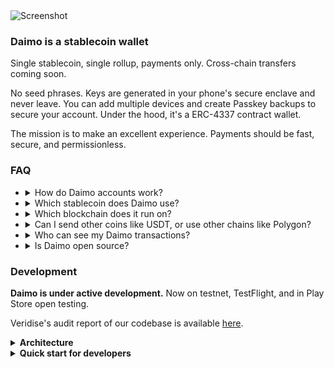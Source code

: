 <img alt="Screenshot" src="https://github.com/daimo-eth/daimo/assets/169280/637cd1be-b4b9-4bad-a4e0-df2ebf9216a8">

### Daimo is a stablecoin wallet

Single stablecoin, single rollup, payments only. Cross-chain transfers coming soon.

No seed phrases. Keys are generated in your phone's secure enclave and never
leave. You can add multiple devices and create Passkey backups to secure your 
account. Under the hood, it's a ERC-4337 contract wallet.

The mission is to make an excellent experience. Payments should be fast, secure, and permissionless.

<!-- THE FAQ BELOW APPEARS AUTOMATICALLY ON THE WEBSITE. EDIT WITH CARE. -->

### FAQ

- <details><summary>How do Daimo accounts work?</summary>

  Daimo accounts are Ethereum accounts.

  Under the hood, they're a new and much-improved type called an ERC-4337 contract account. Each device you add to your account stores a secret key. When you send money, your phone first authenticates you with FaceID or similar, then cryptographically signs the transaction using that key.

  Daimo is non-custodial. Your keys, your coins.

  Daimo offers stronger security than traditional wallets. Keys live in dedicated hardware made for storing secrets, such as Secure Enclave on iPhone, and never leave your device.

  </details>

- <details><summary>Which stablecoin does Daimo use?</summary>

  Daimo runs on USDC, a high-quality stablecoin issued by Circle.

  Stablecoins are cryptocurrencies designed to maintain a stable value. Many are pegged to the dollar, so that one coin is worth $1. Circle is a US-based licensed money transmitter partnered with Coinbase. USDC is one of the largest and most liquid onchain dollar equivalents. <a target="_blank" href="https://bluechip.org/coins/usdc" >Learn more on Bluechip.</a>
  </details>

- <details><summary>Which blockchain does it run on?</summary>

  Daimo uses Base, an Ethereum rollup.

  Rollups support near-instant transactions that cost a few cents each. By contrast, transactions on the underlying Ethereum chain (layer 1 or L1) take about 10 times as long and cost a few dollars each. Rollups accomplish this by bundling many transactions into a single L1 transaction. They inherit the strong guarantees of Ethereum: like L1, Base is reliable and secure, and works worldwide. <a target="_blank"  href="https://l2beat.com/">Learn more on L2Beat.</a>
  </details>

- <details><summary>Can I send other coins like USDT, or use other chains like Polygon?</summary>

  Not yet. We plan to support payments in other stablecoins and on other chains soon.
  </details>

- <details><summary>Who can see my Daimo transactions?</summary>

  Currently, all Ethereum transactions are generally public, including Daimo transactions. We plan to add private payments as the infrastructure and support for them matures.
  </details>

- <details><summary>Is Daimo open source?</summary>

  Yes, Daimo is and will always be open-source under GPLv3. We're here to collaborate. We want to make self-custody fast, safe, and easy. <a target="_blank" href="https://github.com/daimo-eth/daimo">See more on our Github.</a>
  </details>

### Development

**Daimo is under active development.** Now on testnet, TestFlight, and in Play
Store open testing.

Veridise's audit report of our codebase is available [here](./audits/2023-10-veridise.pdf).

<details>
<summary><strong>Architecture</strong></summary>
<img src="/doc/architecture.excalidraw.svg" />

**READMEs for each app and package.**

- [apps/daimo-mobile](apps/daimo-mobile) mobile app. Typescript + Expo
- [apps/daimo-web](apps/daimo-web) web app, including deep links. Typescript + NextJS
- [packages/contract](packages/contract) contracts, Solidity + Forge
- [packages/daimo-api](packages/daimo-api) API, including indexer. Typescript + Node
- [packages/daimo-common](packages/daimo-common) data models common to apps and API. Typescript
- [packages/daimo-expo-enclave](packages/daimo-expo-enclave) hardware enclave interface. Typescript, Kotlin, Swift + Expo native module
- [packages/daimo-userop](packages/daimo-userop) account abstraction interface. Typescript

</details>

<details>
<summary><strong>Quick start for developers</strong></summary>

Clone the repo, loading submodules.

```
git clone git@github.com:daimo-eth/daimo --recurse-submodules
```

Install prerequisites.

```
# You'll need Node 20+
node --version
```

```
# (Optional) for contract development, install Foundry
curl -L https://foundry.paradigm.xyz | bash
# Reload your terminal, then run:
foundryup
```

```
# (Optional) for mobile development, install Expo EAS
npm i -g eas-cli
```

Next, build the app.

```
npm i
npm run build
```

Finally, run the app in the iOS simulator, Android simulator, or on your phone.

If you're in the <a href="https://expo.dev/accounts/daimo">Daimo team on Expo</a>, you can download the latest development build from there.

> Expo apps come in two layers: a native layer and a React Native (typescript) layer. Whenever you add a native module or update `@daimo/expo-enclave`, you must rebuild the native app. For details, see `apps/daimo-mobile`.

Once the base app is installed in your simulator, you can run Daimo.

```
cd apps/daimo-mobile # in one tab
npm run dev
cd packages/daimo-api # in another tab
npm run dev
```

**Use invite code `testnet`.**

<details>
<summary><strong>API Setup</strong></summary>

`daimo-mobile` and `daimo-web` both rely on `daimo-api`.

By default:

- `daimo-mobile` runs the Expo incremental build server on localhost:8080
- `daimo-web` runs the web app, including fallback deeplinks, on localhost:3001
- `daimo-api` runs the TRPC API on localhost:3000

You'll need to either use the hosted Daimo API or run one locally.

- To run the API locally, configure the `DAIMO_API_*` secrets, then run `npm run dev`.
- You can run Postgres in the background locally using `initdb daimo && pg_ctl -D daimo start`. To stop, use `pg_ctl -D daimo stop`.
- To use the testnet staging API, just set `DAIMO_APP_API_URL=https://daimo-api-stage.onrender.com`. You can run both the mobile and web app this way.
</details>

<details>
<summary><strong>Setup for android</strong></summary>

- **Ensure you have the correct Java version.** Version 20 doesn't work, Java 17 works.
- You need to `ANDROID_HOME` to the local Android SDK.
- Install Android Studio, and create an emulator.
- Download latest Android internal distribution build from Expo, and install it in the emulator.
- Lastly, go to `apps/daimo-mobile` and run `npm run dev:android`.
</details>

</details>
